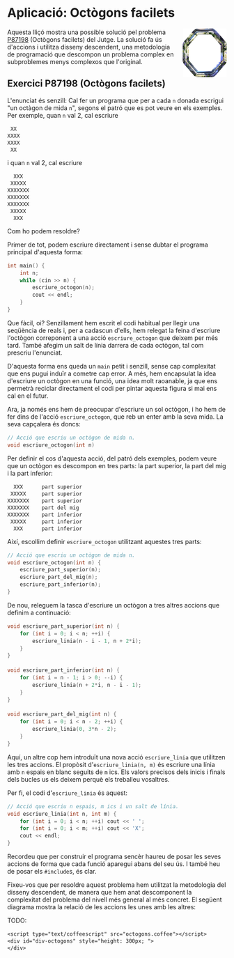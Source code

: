 # Aplicació: Octògons facilets

<img src='./octogons.png' style='height: 8em; float: right; margin: 0 0 1em 1em;'/>

Aquesta lliçó mostra una possible solució pel problema
[P87198](https://jutge.org/problems/P87198) (Octògons facilets) del Jutge. La
solució fa ús d'accions i utilitza disseny descendent, una metodologia de
programació que descompon un problema complex en subproblemes menys complexos
que l'original.

## Exercici P87198 (Octògons facilets)

L'enunciat és senzill: Cal fer un programa que per a cada `n` donada escrigui
"un octàgon de mida `n`", segons el patró que es pot veure en els exemples.
Per exemple, quan `n` val 2,
cal escriure

```text
 XX
XXXX
XXXX
 XX
```

i quan `n` val 2,
cal escriure

```text
  XXX
 XXXXX
XXXXXXX
XXXXXXX
XXXXXXX
 XXXXX
  XXX
```

Com ho podem resoldre?

Primer de tot, podem escriure directament i
sense dubtar el programa principal d'aquesta forma:

```c++
int main() {
    int n;
    while (cin >> n) {
        escriure_octogon(n);
        cout << endl;
    }
}
```

Que fàcil, oi? Senzillament hem escrit el codi habitual per llegir una seqüència
de reals i, per a cadascun d'ells, hem relegat la feina d'escriure l'octògon
correponent a una acció `escriure_octogon` que deixem per més tard. També
afegim un salt de línia darrera de cada octògon, tal com prescriu l'enunciat.

D'aquesta forma ens queda un `main` petit i senzill, sense cap complexitat que
ens pugui induïr a cometre cap error. A més, hem encapsulat la idea d'escriure
un octògon en una funció, una idea molt raoanable, ja que ens permetrà reciclar
directament el codi per pintar aquesta figura si mai ens cal en el futur.

Ara, ja només ens hem de preocupar d'escriure un sol octògon, i ho hem de fer dins
de l'acció `escriure_octogon`, que reb un enter amb la seva mida. La seva capçalera
és doncs:

```c++
// Acció que escriu un octògon de mida n.
void escriure_octogon(int n)
```

Per definir el cos d'aquesta acció, del patró dels exemples, podem veure que
un octògon es descompon en tres parts: la part superior, la part del mig i la
part inferior:

```text
  XXX      part superior
 XXXXX     part superior
XXXXXXX    part superior
XXXXXXX    part del mig
XXXXXXX    part inferior
 XXXXX     part inferior
  XXX      part inferior
```

Així, escollim definir `escriure_octogon` utilitzant aquestes tres parts:

```c++
// Acció que escriu un octògon de mida n.
void escriure_octogon(int n) {
    escriure_part_superior(n);
    escriure_part_del_mig(n);
    escriure_part_inferior(n);
}
```

De nou, releguem la tasca d'escriure un octògon a tres altres accions que definim
a continuació:

```c++
void escriure_part_superior(int n) {
    for (int i = 0; i < n; ++i) {
        escriure_linia(n - i - 1, n + 2*i);
    }
}

void escriure_part_inferior(int n) {
    for (int i = n - 1; i > 0; --i) {
        escriure_linia(n + 2*i, n - i - 1);
    }
}

void escriure_part_del_mig(int n) {
    for (int i = 0; i < n - 2; ++i) {
        escriure_linia(0, 3*n - 2);
    }
}
```

Aquí, un altre cop hem introduït una nova acció `escriure_linia` que
utilitzen les tres accions. El propòsit d'`escriure_linia(n, m)` és escriure
una línia amb `n` espais en blanc seguits de `m` ics. Els valors precisos dels
inicis i finals dels bucles us els deixem perquè els treballeu vosaltres.

Per fi, el codi d'`escriure_linia` és aquest:

```c++
// Acció que escriu n espais, m ics i un salt de línia.
void escriure_linia(int n, int m) {
    for (int i = 0; i < n; ++i) cout << ' ';
    for (int i = 0; i < m; ++i) cout << 'X';
    cout << endl;
}
```

Recordeu que per construir el programa sencèr haureu de posar les seves
accions de forma que cada funció aparegui abans del seu ús. I també heu
de posar els `#include`s, és clar.

Fixeu-vos que per resoldre aquest problema hem utilitzat la metodologia
del disseny descendent, de manera que hem anat descomponent la complexitat
del problema del nivell més general al més concret. El següent diagrama
mostra la relació de les accions les unes amb les altres:

TODO:

```
<script type="text/coffeescript" src="octogons.coffee"></script>
<div id="div-octogons" style="height: 300px; ">
</div>
```

<Autors autors="jpetit roura"/>
